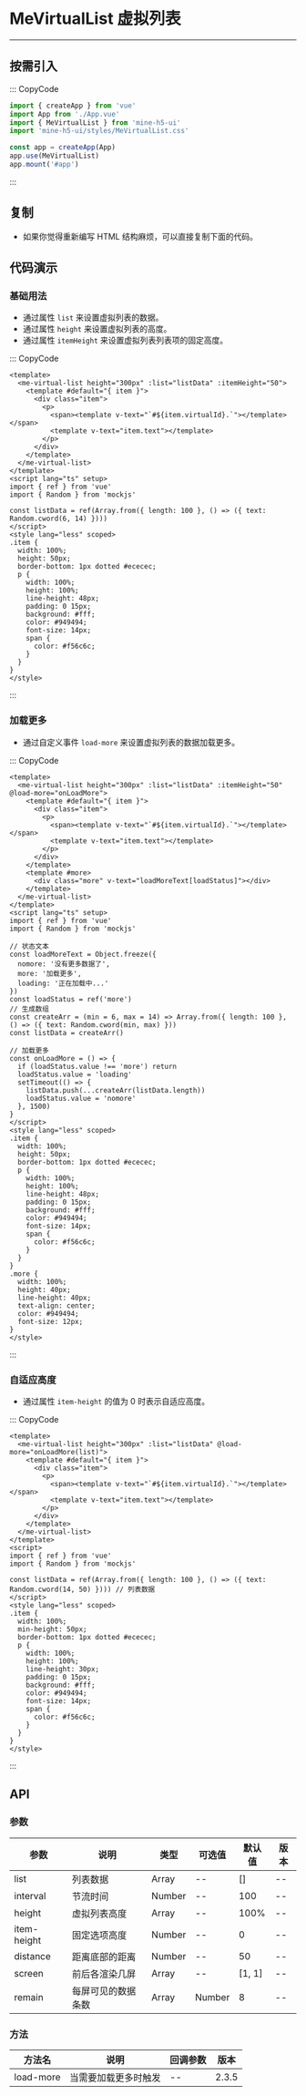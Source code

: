 # MeVirtualList 虚拟列表

---

## 按需引入

::: CopyCode

```js
import { createApp } from 'vue'
import App from './App.vue'
import { MeVirtualList } from 'mine-h5-ui'
import 'mine-h5-ui/styles/MeVirtualList.css'

const app = createApp(App)
app.use(MeVirtualList)
app.mount('#app')
```

:::

## 复制

- 如果你觉得重新编写 HTML 结构麻烦，可以直接复制下面的代码。

## 代码演示

### 基础用法

- 通过属性 `list` 来设置虚拟列表的数据。
- 通过属性 `height` 来设置虚拟列表的高度。
- 通过属性 `itemHeight` 来设置虚拟列表列表项的固定高度。

::: CopyCode

```vue
<template>
  <me-virtual-list height="300px" :list="listData" :itemHeight="50">
    <template #default="{ item }">
      <div class="item">
        <p>
          <span><template v-text="`#${item.virtualId}.`"></template></span>
          <template v-text="item.text"></template>
        </p>
      </div>
    </template>
  </me-virtual-list>
</template>
<script lang="ts" setup>
import { ref } from 'vue'
import { Random } from 'mockjs'

const listData = ref(Array.from({ length: 100 }, () => ({ text: Random.cword(6, 14) })))
</script>
<style lang="less" scoped>
.item {
  width: 100%;
  height: 50px;
  border-bottom: 1px dotted #ececec;
  p {
    width: 100%;
    height: 100%;
    line-height: 48px;
    padding: 0 15px;
    background: #fff;
    color: #949494;
    font-size: 14px;
    span {
      color: #f56c6c;
    }
  }
}
</style>
```

:::

### 加载更多

- 通过自定义事件 `load-more` 来设置虚拟列表的数据加载更多。

::: CopyCode

```vue
<template>
  <me-virtual-list height="300px" :list="listData" :itemHeight="50" @load-more="onLoadMore">
    <template #default="{ item }">
      <div class="item">
        <p>
          <span><template v-text="`#${item.virtualId}.`"></template></span>
          <template v-text="item.text"></template>
        </p>
      </div>
    </template>
    <template #more>
      <div class="more" v-text="loadMoreText[loadStatus]"></div>
    </template>
  </me-virtual-list>
</template>
<script lang="ts" setup>
import { ref } from 'vue'
import { Random } from 'mockjs'

// 状态文本
const loadMoreText = Object.freeze({
  nomore: '没有更多数据了',
  more: '加载更多',
  loading: '正在加载中...'
})
const loadStatus = ref('more')
// 生成数组
const createArr = (min = 6, max = 14) => Array.from({ length: 100 }, () => ({ text: Random.cword(min, max) }))
const listData = createArr()

// 加载更多
const onLoadMore = () => {
  if (loadStatus.value !== 'more') return
  loadStatus.value = 'loading'
  setTimeout(() => {
    listData.push(...createArr(listData.length))
    loadStatus.value = 'nomore'
  }, 1500)
}
</script>
<style lang="less" scoped>
.item {
  width: 100%;
  height: 50px;
  border-bottom: 1px dotted #ececec;
  p {
    width: 100%;
    height: 100%;
    line-height: 48px;
    padding: 0 15px;
    background: #fff;
    color: #949494;
    font-size: 14px;
    span {
      color: #f56c6c;
    }
  }
}
.more {
  width: 100%;
  height: 40px;
  line-height: 40px;
  text-align: center;
  color: #949494;
  font-size: 12px;
}
</style>
```

:::

### 自适应高度

- 通过属性 `item-height` 的值为 0 时表示自适应高度。

::: CopyCode

```vue
<template>
  <me-virtual-list height="300px" :list="listData" @load-more="onLoadMore(list)">
    <template #default="{ item }">
      <div class="item">
        <p>
          <span><template v-text="`#${item.virtualId}.`"></template></span>
          <template v-text="item.text"></template>
        </p>
      </div>
    </template>
  </me-virtual-list>
</template>
<script>
import { ref } from 'vue'
import { Random } from 'mockjs'

const listData = ref(Array.from({ length: 100 }, () => ({ text: Random.cword(14, 50) }))) // 列表数据
</script>
<style lang="less" scoped>
.item {
  width: 100%;
  min-height: 50px;
  border-bottom: 1px dotted #ececec;
  p {
    width: 100%;
    height: 100%;
    line-height: 30px;
    padding: 0 15px;
    background: #fff;
    color: #949494;
    font-size: 14px;
    span {
      color: #f56c6c;
    }
  }
}
</style>
```

:::

## API

### 参数

| 参数        | 说明               | 类型   | 可选值 | 默认值 | 版本 |
| ----------- | ------------------ | ------ | ------ | ------ | ---- |
| list        | 列表数据           | Array  | --     | []     | --   |
| interval    | 节流时间           | Number | --     | 100    | --   |
| height      | 虚拟列表高度       | Array  | --     | 100%   | --   |
| item-height | 固定选项高度       | Number | --     | 0      | --   |
| distance    | 距离底部的距离     | Number | --     | 50     | --   |
| screen      | 前后各渲染几屏     | Array  | --     | [1, 1] | --   |
| remain      | 每屏可见的数据条数 | Array  | Number | 8      | --   |

### 方法

| 方法名    | 说明                 | 回调参数 | 版本  |
| --------- | -------------------- | -------- | ----- |
| load-more | 当需要加载更多时触发 | --       | 2.3.5 |
